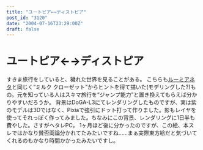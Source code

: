 ```yaml
---
title: "ユートピア←→ディストピア"
post_id: "3120"
date: "2004-07-16T23:29:00Z"
draft: false
---
```


# ユートピア←→ディストピア

すきま旅行をしていると、穢れた世界を見ることがある。 こちらも[ルーミアネタ](/3119)と同じく“ミルク クローゼット”からヒントを得て描いた(モデリングした?)もの。元を知っている人はスキマ旅行を“ジャンプ能力”と置き換えてもらえば分かりやすいだろうか。  背景はDoGA-L3にてレンダリングしたものですが、実は紫のモデルは3Dではなく、Pixiaで強引にドット打って作りました。影もレイヤを使ってそれっぽく作ってみました。ちなみにこの背景、レンダリングに1日半も費やした。さすがヘタレPC。 1ヶ月ほど後に分かったのですが、この絵、本スレではかなり賛否両論分かれてたみたいですね……まぁ実際東方絵だと気づいてくれるのもかなり時間かかったみたいですし。
